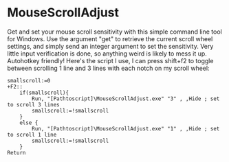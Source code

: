 # MouseScrollAdjust
Get and set your mouse scroll sensitivity with this simple command line tool for Windows. Use the argument "get" to retrieve the current scroll wheel settings, and simply send an integer argument to set the sensitivity. Very little input verification is done, so anything weird is likely to mess it up.
Autohotkey friendly! Here's the script I use, I can press shift+f2 to toggle between scrolling 1 line and 3 lines with each notch on my scroll wheel:
```Autohotkey
smallscroll:=0
+F2::
	if(smallscroll){
		Run, "[Pathtoscript]\MouseScrollAdjust.exe" "3" , ,Hide ; set to scroll 3 lines
		smallscroll:=!smallscroll
	}
	else {
		Run, "[Pathtoscript]\MouseScrollAdjust.exe" "1" , ,Hide ; set to scroll 1 line
		smallscroll:=!smallscroll
	}
Return
```

